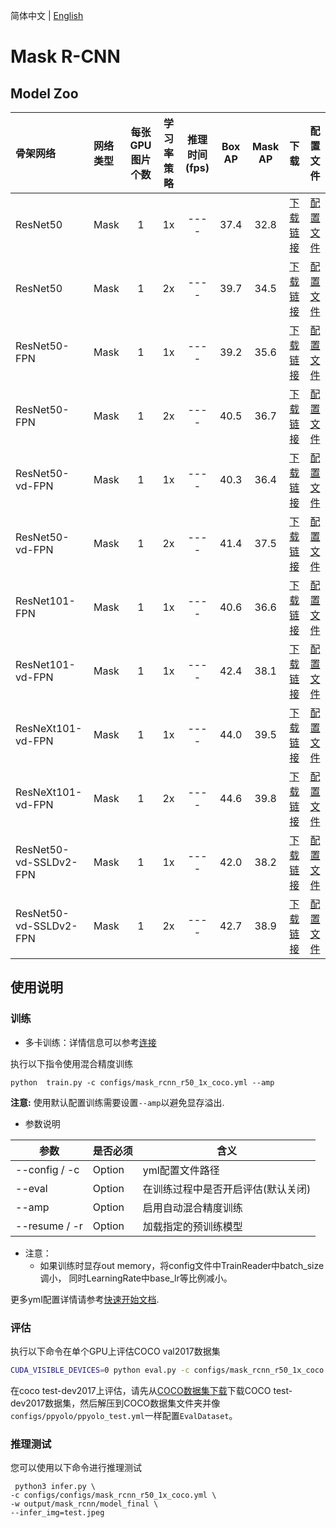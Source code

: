 简体中文 | [English](https://github.com/PaddlePaddle/PaddleDetection/blob/release/2.5/configs/mask_rcnn/README.md)

# Mask R-CNN

## Model Zoo

| 骨架网络              | 网络类型       | 每张GPU图片个数 | 学习率策略 |推理时间(fps) | Box AP | Mask AP |                           下载                          | 配置文件 |
| :------------------- | :------------| :-----: | :-----: | :------------: | :-----: | :-----: | :-----------------------------------------------------: | :-----: |
| ResNet50             | Mask         |    1    |   1x    |     ----     |  37.4  |    32.8    | [下载链接](https://paddledet.bj.bcebos.com/models/mask_rcnn_r50_1x_coco.pdparams) | [配置文件](https://github.com/PaddlePaddle/PaddleDetection/tree/release/2.5/configs/mask_rcnn/mask_rcnn_r50_1x_coco.yml) |
| ResNet50             | Mask         |    1    |   2x    |     ----     |  39.7  |    34.5    | [下载链接](https://paddledet.bj.bcebos.com/models/mask_rcnn_r50_2x_coco.pdparams) | [配置文件](https://github.com/PaddlePaddle/PaddleDetection/tree/release/2.5/configs/mask_rcnn/mask_rcnn_r50_2x_coco.yml) |
| ResNet50-FPN         | Mask         |    1    |   1x    |     ----     |  39.2  |    35.6    | [下载链接](https://paddledet.bj.bcebos.com/models/mask_rcnn_r50_fpn_1x_coco.pdparams) | [配置文件](https://github.com/PaddlePaddle/PaddleDetection/tree/release/2.5/configs/mask_rcnn/mask_rcnn_r50_fpn_1x_coco.yml) |
| ResNet50-FPN         | Mask         |    1    |   2x    |     ----     |  40.5  |    36.7    | [下载链接](https://paddledet.bj.bcebos.com/models/mask_rcnn_r50_fpn_2x_coco.pdparams) | [配置文件](https://github.com/PaddlePaddle/PaddleDetection/tree/release/2.5/configs/mask_rcnn/mask_rcnn_r50_fpn_2x_coco.yml) |
| ResNet50-vd-FPN         | Mask         |    1    |   1x    |     ----     |  40.3  |    36.4    | [下载链接](https://paddledet.bj.bcebos.com/models/mask_rcnn_r50_vd_fpn_1x_coco.pdparams) | [配置文件](https://github.com/PaddlePaddle/PaddleDetection/tree/release/2.5/configs/mask_rcnn/mask_rcnn_r50_vd_fpn_1x_coco.yml) |
| ResNet50-vd-FPN         | Mask         |    1    |   2x    |     ----     |  41.4  |    37.5    | [下载链接](https://paddledet.bj.bcebos.com/models/mask_rcnn_r50_vd_fpn_2x_coco.pdparams) | [配置文件](https://github.com/PaddlePaddle/PaddleDetection/tree/release/2.5/configs/mask_rcnn/mask_rcnn_r50_vd_fpn_2x_coco.yml) |
| ResNet101-FPN         | Mask         |    1    |   1x    |     ----     |  40.6  |    36.6    | [下载链接](https://paddledet.bj.bcebos.com/models/mask_rcnn_r101_fpn_1x_coco.pdparams) | [配置文件](https://github.com/PaddlePaddle/PaddleDetection/tree/release/2.5/configs/mask_rcnn/mask_rcnn_r101_fpn_1x_coco.yml) |
| ResNet101-vd-FPN         | Mask         |    1    |   1x    |     ----     |  42.4  |    38.1    | [下载链接](https://paddledet.bj.bcebos.com/models/mask_rcnn_r101_vd_fpn_1x_coco.pdparams) | [配置文件](https://github.com/PaddlePaddle/PaddleDetection/tree/release/2.5/configs/mask_rcnn/mask_rcnn_r101_vd_fpn_1x_coco.yml) |
| ResNeXt101-vd-FPN        | Mask         |    1    |   1x    |     ----     |  44.0  |    39.5   | [下载链接](https://paddledet.bj.bcebos.com/models/mask_rcnn_x101_vd_64x4d_fpn_1x_coco.pdparams) | [配置文件](https://github.com/PaddlePaddle/PaddleDetection/tree/release/2.5/configs/mask_rcnn/mask_rcnn_x101_vd_64x4d_fpn_1x_coco.yml) |
| ResNeXt101-vd-FPN        | Mask         |    1    |   2x    |     ----     |  44.6  |    39.8   | [下载链接](https://paddledet.bj.bcebos.com/models/mask_rcnn_x101_vd_64x4d_fpn_2x_coco.pdparams) | [配置文件](https://github.com/PaddlePaddle/PaddleDetection/tree/release/2.5/configs/mask_rcnn/mask_rcnn_x101_vd_64x4d_fpn_2x_coco.yml) |
| ResNet50-vd-SSLDv2-FPN   | Mask       |    1    |   1x    |     ----     |  42.0  |    38.2    | [下载链接](https://paddledet.bj.bcebos.com/models/mask_rcnn_r50_vd_fpn_ssld_1x_coco.pdparams) | [配置文件](https://github.com/PaddlePaddle/PaddleDetection/tree/release/2.5/configs/mask_rcnn/mask_rcnn_r50_vd_fpn_ssld_1x_coco.yml) |
| ResNet50-vd-SSLDv2-FPN   | Mask       |    1    |   2x    |     ----     |  42.7  |    38.9    | [下载链接](https://paddledet.bj.bcebos.com/models/mask_rcnn_r50_vd_fpn_ssld_2x_coco.pdparams) | [配置文件](https://github.com/PaddlePaddle/PaddleDetection/tree/release/2.5/configs/mask_rcnn/mask_rcnn_r50_vd_fpn_ssld_2x_coco.yml) |


## 使用说明

[comment]: <> (* 如果您想了解具体细节可以参考AIstudio-[使用Picodet/PP-yoloe检测运动员和足球]&#40;https://aistudio.baidu.com/aistudio/projectdetail/4479428?contributionType=1&sUid=206265&shared=1&ts=1661954440536&#41;)


### 训练

* 多卡训练：详情信息可以参考[连接](https://github.com/PaddlePaddle/PaddleDetection/blob/release/2.5/configs/mask_rcnn/README.md)

执行以下指令使用混合精度训练

```shell
python  train.py -c configs/mask_rcnn_r50_1x_coco.yml --amp
```

**注意:** 使用默认配置训练需要设置`--amp`以避免显存溢出.

* 参数说明

| 参数            | 是否必须 | 含义                                                         |
| --------------- | -------- | ------------------------------------------------------------ |
| --config / -c   | Option   | yml配置文件路径 |
| --eval          | Option   | 在训练过程中是否开启评估(默认关闭)|
| --amp           | Option   | 启用自动混合精度训练 |
| --resume / -r   | Option   | 加载指定的预训练模型 |

* 注意：
  * 如果训练时显存out memory，将config文件中TrainReader中batch_size调小， 同时LearningRate中base_lr等比例减小。

更多yml配置详情请参考[快速开始文档](https://github.com/PaddlePaddle/PaddleDetection/blob/release/2.4/docs/tutorials/GETTING_STARTED.md).


### 评估

执行以下命令在单个GPU上评估COCO val2017数据集

```bash
CUDA_VISIBLE_DEVICES=0 python eval.py -c configs/mask_rcnn_r50_1x_coco.yml -w your weights
```

在coco test-dev2017上评估，请先从[COCO数据集下载](https://cocodataset.org/#download)下载COCO test-dev2017数据集，然后解压到COCO数据集文件夹并像`configs/ppyolo/ppyolo_test.yml`一样配置`EvalDataset`。


### 推理测试

您可以使用以下命令进行推理测试

```shell
 python3 infer.py \
-c configs/configs/mask_rcnn_r50_1x_coco.yml \
-w output/mask_rcnn/model_final \
--infer_img=test.jpeg
```

